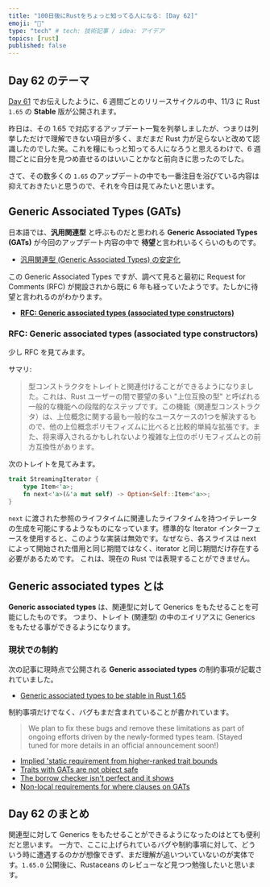 ```yaml
---
title: "100日後にRustをちょっと知ってる人になる: [Day 62]"
emoji: "🦀"
type: "tech" # tech: 技術記事 / idea: アイデア
topics: [rust]
published: false
---
```

## Day 62 のテーマ

[Day 61](https://zenn.dev/shinyay/articles/hello-rust-day061) でお伝えしたように、6 週間ごとのリリースサイクルの中、11/3 に Rust `1.65` の **Stable** 版が公開されます。

昨日は、その 1.65 で対応するアップデート一覧を列挙しましたが、つまりは列挙しただけで理解できない項目が多く、まだまだ Rust 力が足らないと改めて認識したのでした笑。これを糧にもっと知ってる人になろうと思えるわけで、6 週間ごとに自分を見つめ直せるのはいいことかなと前向きに思ったのでした。

さて、その数多くの `1.65` のアップデートの中でも一番注目を浴びている内容は抑えておきたいと思うので、それを今日は見てみたいと思います。

## Generic Associated Types (GATs)

日本語では、**汎用関連型** と呼ぶものだと思われる **Generic Associated Types (GATs)** が今回のアップデート内容の中で **待望**と言われいるくらいのものです。

- [汎用関連型 (Generic Associated Types) の安定化](https://github.com/rust-lang/rust/pull/96709/)

この Generic Associated Types ですが、調べて見ると最初に Request for Comments (RFC) が開設されから既に 6 年も経っていたようです。たしかに待望と言われるのがわかります。

- **[RFC: Generic associated types (associated type constructors)](https://github.com/rust-lang/rfcs/pull/1598)**

### RFC: Generic associated types (associated type constructors)

少し RFC を見てみます。

サマリ:

> 型コンストラクタをトレイトと関連付けることができるようになりました。これは、Rust ユーザーの間で要望の多い "上位互換の型" と呼ばれる一般的な機能への段階的なステップです。この機能（関連型コンストラクタ）は、上位概念に関する最も一般的なユースケースの1つを解決するもので、他の上位概念ポリモフィズムに比べると比較的単純な拡張です。また、将来導入されるかもしれないより複雑な上位のポリモフィズムとの前方互換性があります。

次のトレイトを見てみます。

```rust
trait StreamingIterator {
    type Item<'a>;
    fn next<'a>(&'a mut self) -> Option<Self::Item<'a>>;
}
```

`next` に渡された参照のライフタイムに関連したライフタイムを持つイテレータの生成を可能にするようなものになっています。標準的な Iterator インターフェースを使用すると、このような実装は無効です。なぜなら、各スライスは next によって開始された借用と同じ期間ではなく、iterator と同じ期間だけ存在する必要があるためです。
これは、現在の Rust では表現することができません。

## Generic associated types とは

**Generic associated types** は、関連型に対して Generics をもたせることを可能にしたものです。
つまり、トレイト (関連型) の中のエイリアスに Generics をもたせる事ができるようになります。

### 現状での制約

次の記事に現時点で公開される **Generic associated types** の制約事項が記載されていました。

- [Generic associated types to be stable in Rust 1.65](https://blog.rust-lang.org/2022/10/28/gats-stabilization.html)

制約事項だけでなく、バグもまだ含まれていることが書かれています。

> We plan to fix these bugs and remove these limitations as part of ongoing efforts driven by the newly-formed types team. (Stayed tuned for more details in an official announcement soon!)

- [Implied 'static requirement from higher-ranked trait bounds](https://blog.rust-lang.org/2022/10/28/gats-stabilization.html#implied-static-requirement-from-higher-ranked-trait-bounds)
- [Traits with GATs are not object safe](https://blog.rust-lang.org/2022/10/28/gats-stabilization.html#traits-with-gats-are-not-object-safe)
- [The borrow checker isn't perfect and it shows](https://blog.rust-lang.org/2022/10/28/gats-stabilization.html#the-borrow-checker-isnt-perfect-and-it-shows)
- [Non-local requirements for where clauses on GATs](https://blog.rust-lang.org/2022/10/28/gats-stabilization.html#the-borrow-checker-isnt-perfect-and-it-shows)

## Day 62 のまとめ

関連型に対して Generics をもたせることができるようになったのはとても便利だと思います。
一方で、ここに上げられているバグや制約事項に対して、どういう時に遭遇するのかが想像できず、まだ理解が追いついていないのが実体です。`1.65.0` 公開後に、Rustaceans のレビューなど見つつ勉強したいと思います。
